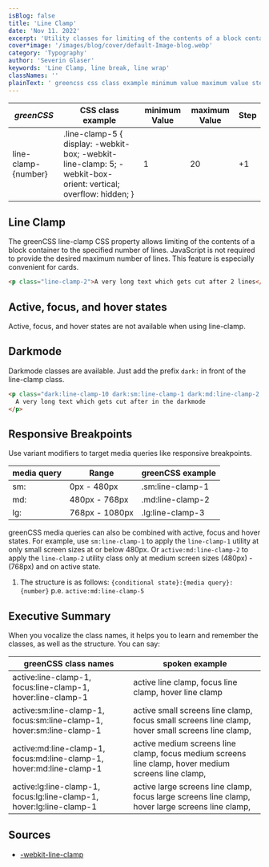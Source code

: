 ```yaml
---
isBlog: false
title: 'Line Clamp'
date: 'Nov 11. 2022'
excerpt: 'Utility classes for limiting of the contents of a block container.'
cover*image: '/images/blog/cover/default-Image-blog.webp'
category: 'Typography'
author: 'Severin Glaser'
keywords: 'Line Clamp, line break, line wrap'
classNames: ''
plainText: ' greencss css class example minimum value maximum value step line-clamp number line-clamp-5 display: -webkit-box; -webkit-line-clamp: 5; -webkit-box-orient: vertical; overflow: hidden; 1 20 +1 line clamp the greencss line-clamp css property allows limiting of the contents of a block container to the specified number of lines javascript is not required to provide the desired maximum number of lines this feature is especially convenient for cards  active focus and hover states active focus and hover states are not available when using line-clamp darkmode darkmode classes are available just add the prefix `dark:` in front of the line-clamp class  responsive breakpoints use variant modifiers to target media queries like responsive breakpoints media query range greencss example sm: 0px 480px sm:line-clamp-1 md: 480px 768px md:line-clamp-2 lg: 768px 1080px lg:line-clamp-3 greencss media queries can also be combined with active focus and hover states for example use `sm:line-clamp-1` to apply the `line-clamp-1` utility at only small screen sizes at or below 480px or `active:md:line-clamp-2` to apply the `line-clamp-2` utility class only at medium screen sizes 480px 768px and on active state 1 the structure is as follows: ` conditional state : media query : number ` p e `active:md:line-clamp-5` executive summary when you vocalize the class names it helps you to learn and remember the classes as well as the structure you can say: greencss class names spoken example active:line-clamp-1 focus:line-clamp-1 hover:line-clamp-1 active line clamp focus line clamp hover line clamp active:sm:line-clamp-1 focus:sm:line-clamp-1 hover:sm:line-clamp-1 active small screens line clamp focus small screens line clamp hover small screens line clamp active:md:line-clamp-1 focus:md:line-clamp-1 hover:md:line-clamp-1 active medium screens line clamp focus medium screens line clamp hover medium screens line clamp active:lg:line-clamp-1 focus:lg:line-clamp-1 hover:lg:line-clamp-1 active large screens line clamp focus large screens line clamp hover large screens line clamp sources -webkit-line-clamp https: developer mozilla org en-us docs web css -webkit-line-clamp '
---
```


| _greenCSS_          | CSS class example                                                                                              | minimum Value | maximum Value | Step |
| ------------------- | -------------------------------------------------------------------------------------------------------------- | ------------- | ------------- | ---- |
| line-clamp-{number} | .line-clamp-5 { display: -webkit-box; -webkit-line-clamp: 5; -webkit-box-orient: vertical; overflow: hidden; } | 1             | 20            | +1   |

## Line Clamp

The greenCSS line-clamp CSS property allows limiting of the contents of a block container to the specified number of lines. JavaScript is not required to provide the desired maximum number of lines. This feature is especially convenient for cards.

```html
<p class="line-clamp-2">A very long text which gets cut after 2 lines</p>
```

## Active, focus, and hover states

Active, focus, and hover states are not available when using line-clamp.

## Darkmode

Darkmode classes are available. Just add the prefix `dark:` in front of the line-clamp class.

```html
<p class="dark:line-clamp-10 dark:sm:line-clamp-1 dark:md:line-clamp-2 dark:lg:line-clamp-5">
  A very long text which gets cut after in the darkmode
</p>
```

## Responsive Breakpoints

Use variant modifiers to target media queries like responsive breakpoints.

| media query | Range          | greenCSS example |
| ----------- | -------------- | ---------------- |
| sm:         | 0px - 480px    | .sm:line-clamp-1 |
| md:         | 480px - 768px  | .md:line-clamp-2 |
| lg:         | 768px - 1080px | .lg:line-clamp-3 |

greenCSS media queries can also be combined with active, focus and hover states. For example, use `sm:line-clamp-1` to apply the `line-clamp-1` utility at only small screen sizes at or below 480px. Or `active:md:line-clamp-2` to apply the `line-clamp-2` utility class only at medium screen sizes (480px) - (768px) and on active state.

1. The structure is as follows: `{conditional state}:{media query}:{number}` p.e. `active:md:line-clamp-5`

## Executive Summary

When you vocalize the class names, it helps you to learn and remember the classes, as well as the structure. You can say:

| greenCSS class names                                                 | spoken example                                                                                      |
| -------------------------------------------------------------------- | --------------------------------------------------------------------------------------------------- |
| active:line-clamp-1, focus:line-clamp-1, hover:line-clamp-1          | active line clamp, focus line clamp, hover line clamp                                               |
| active:sm:line-clamp-1, focus:sm:line-clamp-1, hover:sm:line-clamp-1 | active small screens line clamp, focus small screens line clamp, hover small screens line clamp,    |
| active:md:line-clamp-1, focus:md:line-clamp-1, hover:md:line-clamp-1 | active medium screens line clamp, focus medium screens line clamp, hover medium screens line clamp, |
| active:lg:line-clamp-1, focus:lg:line-clamp-1, hover:lg:line-clamp-1 | active large screens line clamp, focus large screens line clamp, hover large screens line clamp,    |

## Sources

- [-webkit-line-clamp](https://developer.mozilla.org/en-US/docs/Web/CSS/-webkit-line-clamp)
